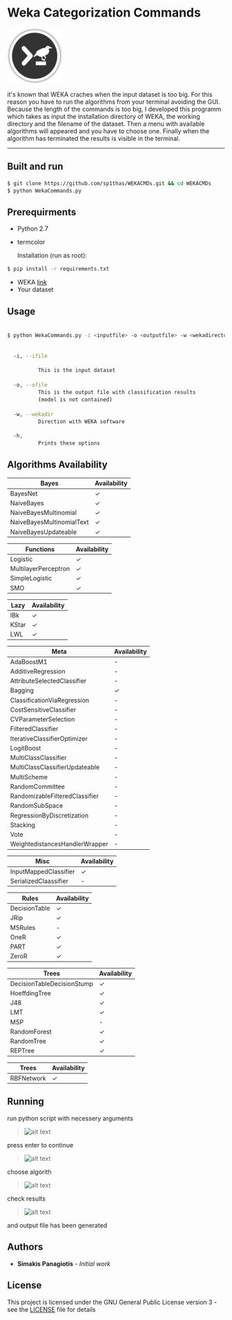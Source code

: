 #  Weka Categorization Commands
![logo](logo.png)

it's known that WEKA craches when the input dataset is too big. For this reason you have to run the algorithms from your terminal avoiding the GUI. Because the length of the commands is too big, I developed this programm which takes as input the installation directory of WEKA, the working directory and the filename of the dataset. Then a menu with available algorithms will appeared and you have to choose one. Finally when the algorithm has terminated the results is visible in the terminal.

---

## Built and run

```bash
$ git clone https://github.com/sp1thas/WEKACMDs.git && cd WEKACMDs
$ python WekaCommands.py
```

## Prerequirments
 - Python 2.7
  - termcolor

    Installation (run as root):

```bash
$ pip install -r requirements.txt
```

 - WEKA [link](http://www.cs.waikato.ac.nz/ml/weka/)
 - Your dataset

## Usage
```bash

$ python WekaCommands.py -i <inputfile> -o <outputfile> -w <wekadirectory>
```
```bash

  -i, --ifile

          This is the input dataset

  -o, --ofile
          This is the output file with classification results
          (model is not contained)

  -w, --wekadir
          Direction with WEKA software

  -h,
          Prints these options

```


## Algorithms Availability



| Bayes                     | Availability |
|---------------------------|--------------|
| BayesNet                  |       ✓      |
| NaiveBayes                |       ✓      |
| NaiveBayesMultinomial     |       ✓      |
| NaiveBayesMultinomialText |       ✓      |
| NaiveBayesUpdateable      |       ✓      |


| Functions            | Availability |
|----------------------|--------------|
| Logistic             |       ✓      |
| MultilayerPerceptron |       ✓      |
| SimpleLogistic       |       ✓      |
| SMO                  |       ✓      |


| Lazy  | Availability |
|-------|--------------|
| IBk   |       ✓      |
| KStar |       ✓      |
| LWL   |       ✓      |

| Meta                           | Availability |
|--------------------------------|--------------|
| AdaBoostM1                     |       -      |
| AdditiveRegression             |       -      |
| AttributeSelectedClassifier    |       -      |
| Bagging                        |       ✓      |
| ClassificationViaRegression    |       -      |
| CostSensitiveClassifier        |       -      |
| CVParameterSelection           |       -      |
| FilteredClassifier             |       -      |
| IterativeClassifierOptimizer   |       -      |
| LogitBoost                     |       -      |
| MultiClassClassifier           |       -      |
| MultiClassClassifierUpdateable |       -      |
| MultiScheme                    |       -      |
| RandomCommittee                |       -      |
| RandomizableFilteredClassifier |       -      |
| RandomSubSpace                 |       -      |
| RegressionByDiscretization     |       -      |
| Stacking                       |       -      |
| Vote                           |       -      |
| WeightedistancesHandlerWrapper |       -      |


| Misc                  | Availability |
|-----------------------|--------------|
| InputMappedClassifier |       ✓      |
| SerializedClaassifier |       -      |

| Rules         | Availability |
|---------------|--------------|
| DecisionTable |       ✓      |
| JRip          |       ✓      |
| M5Rules       |       -      |
| OneR          |       ✓      |
| PART          |       ✓      |
| ZeroR         |       ✓      |

| Trees                      | Availability |
|----------------------------|--------------|
| DecisionTableDecisionStump |       ✓      |
| HoeffdingTree              |       ✓      |
| J48                        |       ✓      |
| LMT                        |       ✓      |
| M5P                        |       -      |
| RandomForest               |       ✓      |
| RandomTree                 |       ✓      |
| REPTree                    |       ✓      |

| Trees      | Availability |
|------------|--------------|
| RBFNetwork |       ✓      |


## Running

run python script with necessery arguments
> ![alt text](https://github.com/sp1thas/WEKAcategorizationCMDs/raw/master/screenshots/1.png "run script")

press enter to continue
> ![alt text](https://github.com/sp1thas/WEKAcategorizationCMDs/raw/master/screenshots/2.png "enter to continue")

choose algorith
> ![alt text](https://github.com/sp1thas/WEKAcategorizationCMDs/raw/master/screenshots/3.png "choose algorithm")

check results
> ![alt text](https://github.com/sp1thas/WEKAcategorizationCMDs/raw/master/screenshots/4.png "see results")

and output file has been generated
## Authors

* **Simakis Panagiotis** - *Initial work*

## License

This project is licensed under the GNU General Public License version 3 - see the [LICENSE](LICENSE) file for details
